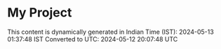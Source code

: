 # My Project

This content is dynamically generated in Indian Time (IST): 2024-05-13 01:37:48 IST
Converted to UTC: 2024-05-12 20:07:48 UTC
